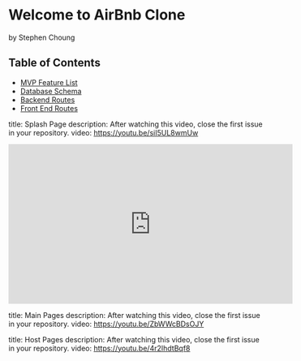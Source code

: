 # Welcome to AirBnb Clone
by Stephen Choung

## Table of Contents
* [MVP Feature List](https://github.com/Twprcntmlk/App-Academy-Week16-Solo-Project/wiki/MVP-List)
* [Database Schema](https://github.com/Twprcntmlk/App-Academy-Week16-Solo-Project/wiki/Database-Schema)
* [Backend Routes](https://github.com/Twprcntmlk/App-Academy-Week16-Solo-Project/wiki/Backend-Routes)
* [Front End Routes](https://github.com/Twprcntmlk/App-Academy-Week16-Solo-Project/wiki/Frontend-Routes)


title: Splash Page
description: After watching this video, close the first issue in your repository.
video: https://youtu.be/siI5UL8wmUw

<iframe width="560" height="315" src="https://www.youtube.com/embed/ZbWWcBDsOJY" title="YouTube video player" frameborder="0" allow="accelerometer; autoplay; clipboard-write; encrypted-media; gyroscope; picture-in-picture" allowfullscreen></iframe>

title: Main Pages
description: After watching this video, close the first issue in your repository.
video: https://youtu.be/ZbWWcBDsOJY

title: Host Pages
description: After watching this video, close the first issue in your repository.
video: https://youtu.be/4r2IhdtBqf8
